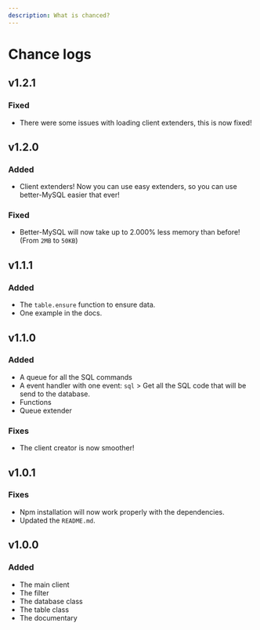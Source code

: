 ```yaml
---
description: What is chanced?
---
```


# Chance logs

## v1.2.1

### Fixed

* There were some issues with loading client extenders, this is now fixed!

## v1.2.0

### Added

* Client extenders! Now you can use easy extenders, so you can use better-MySQL easier that ever!

### Fixed

* Better-MySQL will now take up to 2.000% less memory than before! \(From `2MB` to `50KB`\)

## v1.1.1

### Added

* The `table.ensure` function to ensure data.
* One example in the docs.

## v1.1.0

### Added

* A queue for all the SQL commands
* A event handler with one event: `sql` &gt; Get all the SQL code that will be send to the database.
* Functions
* Queue extender

### Fixes

* The client creator is now smoother!

## v1.0.1

### Fixes

* Npm installation will now work properly with the dependencies.
* Updated the `README.md`.

## v1.0.0

### Added

* The main client
* The filter
* The database class
* The table class
* The documentary



